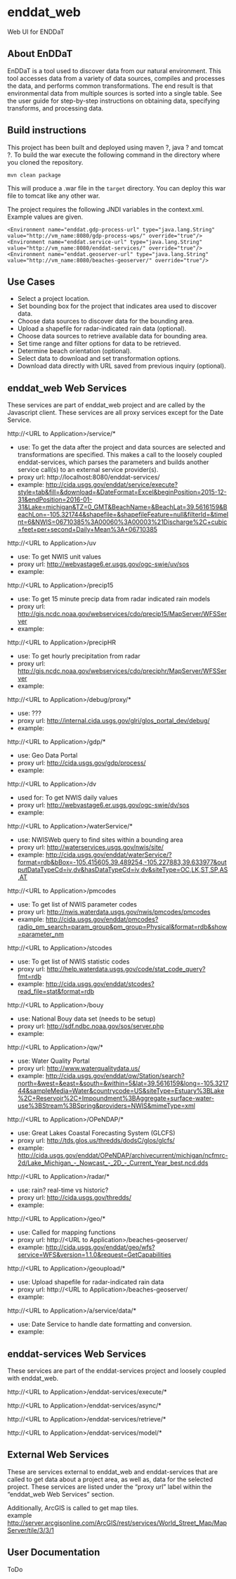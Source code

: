 # enddat_web  
Web UI for ENDDaT

## About EnDDaT  
EnDDaT is a tool used to discover data from our natural environment. This tool accesses data from a variety of data sources, compiles and processes the data, and performs common transformations. The end result is that environmental data from multiple sources is sorted into a single table. See the user guide for step-by-step instructions on obtaining data, specifying transforms, and processing data.

## Build instructions  
This project has been built and deployed using maven ?, java ? and tomcat ?.
To build the war execute the following command in the directory where you cloned the repository.
```
mvn clean package
```
This will produce a .war file in the `target` directory. You can deploy this war file to tomcat like any other war.

The project requires the following JNDI variables in the context.xml. Example values are given.
```
<Environment name="enddat.gdp-process-url" type="java.lang.String" value="http://vm_name:8080/gdp-process-wps/" override="true"/> 
<Environment name="enddat.service-url" type="java.lang.String" value="http://vm_name:8080/enddat-services/" override="true"/> 
<Environment name="enddat.geoserver-url" type="java.lang.String" value="http://vm_name:8080/beaches-geoserver/" override="true"/> 
```

## Use Cases  
* Select a project location.
* Set bounding box for the project that indicates area used to discover data.
* Choose data sources to discover data for the bounding area.
* Upload a shapefile for radar-indicated rain data (optional).
* Choose data sources to retrieve available data for bounding area.
* Set time range and filter options for data to be retrieved.
* Determine beach orientation (optional).
* Select data to download and set transformation options.
* Download data directly with URL saved from previous inquiry (optional).

## enddat_web Web Services  
These services are part of enddat_web project and are called by the Javascript client.  These services are all proxy services except for the Date Service.

http://\<URL to Application\>/service/*  
* use:  To get the data after the project and data sources are selected and transformations are specified.  This makes a call to the loosely coupled enddat-services, which parses the parameters and builds another service call(s) to an external service provider(s). 
* proxy url:  http://localhost:8080/enddat-services/
* example:  http://cida.usgs.gov/enddat/service/execute?style=tab&fill=&download=&DateFormat=Excel&beginPosition=2015-12-31&endPosition=2016-01-31&Lake=michigan&TZ=0_GMT&BeachName=&BeachLat=39.5616159&BeachLon=-105.321744&shapefile=&shapefileFeature=null&filterId=&timeInt=6&NWIS=06710385%3A00060%3A00003%21Discharge%2C+cubic+feet+per+second+Daily+Mean%3A+06710385

http://\<URL to Application\>/uv
* use:  To get NWIS unit values
* proxy url:  http://webvastage6.er.usgs.gov/ogc-swie/uv/sos
* example:

http://\<URL to Application\>/precip15
* use:  To get 15 minute precip data from radar indicated rain models
* proxy url:  http://gis.ncdc.noaa.gov/webservices/cdo/precip15/MapServer/WFSServer
* example: 

http://\<URL to Application\>/precipHR
* use:  To get hourly precipitation from radar
* proxy url:  http://gis.ncdc.noaa.gov/webservices/cdo/preciphr/MapServer/WFSServer
* example:  

http://\<URL to Application\>/debug/proxy/*
* use:  ???
* proxy url:  http://internal.cida.usgs.gov/glri/glos_portal_dev/debug/
* example:  

http://\<URL to Application\>/gdp/*
* use:  Geo Data Portal
* proxy url:  http://cida.usgs.gov/gdp/process/
* example: 

http://\<URL to Application\>/dv
* used for:  To get NWIS daily values
* proxy url:  http://webvastage6.er.usgs.gov/ogc-swie/dv/sos
* example:  

http://\<URL to Application\>/waterService/*
* use:  NWISWeb query to find sites within a bounding area
* proxy url:  http://waterservices.usgs.gov/nwis/site/
* example:  http://cida.usgs.gov/enddat/waterService/?format=rdb&bBox=-105.415605,39.489254,-105.227883,39.633977&outputDataTypeCd=iv,dv&hasDataTypeCd=iv,dv&siteType=OC,LK,ST,SP,AS,AT

http://\<URL to Application\>/pmcodes
* use:  To get list of NWIS parameter codes
* proxy url:  http://nwis.waterdata.usgs.gov/nwis/pmcodes/pmcodes
* example:  http://cida.usgs.gov/enddat/pmcodes?radio_pm_search=param_group&pm_group=Physical&format=rdb&show=parameter_nm

http://\<URL to Application\>/stcodes
* use:  To get list of NWIS statistic codes
* proxy url:  http://help.waterdata.usgs.gov/code/stat_code_query?fmt=rdb
* example:  http://cida.usgs.gov/enddat/stcodes?read_file=stat&format=rdb

http://\<URL to Application\>/bouy
* use:  National Bouy data set (needs to be setup)
* proxy url:  http://sdf.ndbc.noaa.gov/sos/server.php
* example: 

http://\<URL to Application\>/qw/*
* use:  Water Quality Portal
* proxy url:  http://www.waterqualitydata.us/
* example:  http://cida.usgs.gov/enddat/qw/Station/search?north=&west=&east=&south=&within=5&lat=39.5616159&long=-105.321744&sampleMedia=Water&countrycode=US&siteType=Estuary%3BLake%2C+Reservoir%2C+Impoundment%3BAggregate+surface-water-use%3BStream%3BSpring&providers=NWIS&mimeType=xml

http://\<URL to Application\>/OPeNDAP/*
* use:  Great Lakes Coastal Forecasting System (GLCFS)
* proxy url:  http://tds.glos.us/thredds/dodsC/glos/glcfs/
* example:  http://cida.usgs.gov/enddat/OPeNDAP/archivecurrent/michigan/ncfmrc-2d/Lake_Michigan_-_Nowcast_-_2D_-_Current_Year_best.ncd.dds

http://\<URL to Application\>/radar/*
* use:  rain?  real-time vs historic?
* proxy url:  http://cida.usgs.gov/thredds/
* example: 

http://\<URL to Application\>/geo/*
* use:  Called for mapping functions
* proxy url:  http://\<URL to Application\>/beaches-geoserver/
* example:  http://cida.usgs.gov/enddat/geo/wfs?service=WFS&version=1.1.0&request=GetCapabilities

http://\<URL to Application\>/geoupload/*
* use:  Upload shapefile for radar-indicated rain data
* proxy url:  http://\<URL to Application\>/beaches-geoserver/
* example: 

http://\<URL to Application\>/a/service/data/*
* use:  Date Service to handle date formatting and conversion.
* example: 

## enddat-services Web Services
These services are part of the enddat-services project and loosely coupled with enddat_web.   

http://\<URL to Application\>/enddat-services/execute/*

http://\<URL to Application\>/enddat-services/async/*

http://\<URL to Application\>/enddat-services/retrieve/*

http://\<URL to Application\>/enddat-services/model/*

## External Web Services
These are services external to enddat_web and enddat-services that are called to get data about a project area, as well as, data for the selected project.  These services are listed under the “proxy url” label within the “enddat_web Web Services” section.  

Additionally, ArcGIS is called to get map tiles.  
example  
http://server.arcgisonline.com/ArcGIS/rest/services/World_Street_Map/MapServer/tile/3/3/1

## User Documentation
ToDo
